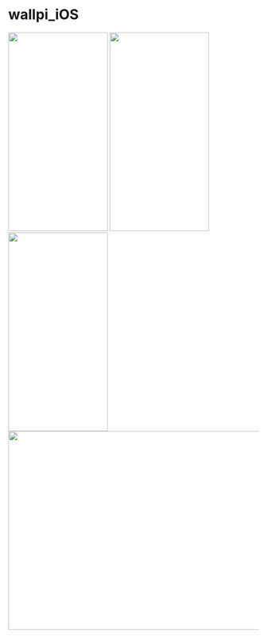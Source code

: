 # wallpi_iOS


<p float="left">
<img src="https://github.com/isml/wallpi_iOS/blob/main/WPI_Assets/WPIHome.PNG" height="400" width="200">
<img src="https://github.com/isml/wallpi_iOS/blob/main/WPI_Assets/WPICategoriesHome.PNG" height="400" width="200">
<img src="https://github.com/isml/wallpi_iOS/blob/main/WPI_Assets/WPIDetail.PNG" height="400" width="200">
<img src="https://github.com/isml/wallpi_iOS/blob/main/WPI_Assets/WPIGif.gif" height="400" width="800">
</p>


